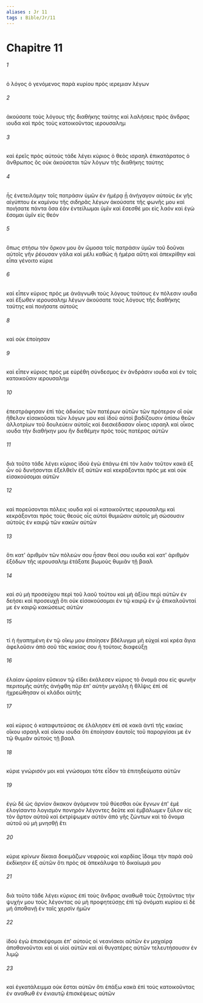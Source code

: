 ```yaml
---
aliases : Jr 11
tags : Bible/Jr/11
---
```


# Chapitre 11

###### 1
ὁ λόγος ὁ γενόμενος παρὰ κυρίου πρὸς ιερεμιαν λέγων
###### 2
ἀκούσατε τοὺς λόγους τῆς διαθήκης ταύτης καὶ λαλήσεις πρὸς ἄνδρας ιουδα καὶ πρὸς τοὺς κατοικοῦντας ιερουσαλημ
###### 3
καὶ ἐρεῖς πρὸς αὐτούς τάδε λέγει κύριος ὁ θεὸς ισραηλ ἐπικατάρατος ὁ ἄνθρωπος ὃς οὐκ ἀκούσεται τῶν λόγων τῆς διαθήκης ταύτης
###### 4
ἧς ἐνετειλάμην τοῖς πατράσιν ὑμῶν ἐν ἡμέρᾳ ᾗ ἀνήγαγον αὐτοὺς ἐκ γῆς αἰγύπτου ἐκ καμίνου τῆς σιδηρᾶς λέγων ἀκούσατε τῆς φωνῆς μου καὶ ποιήσατε πάντα ὅσα ἐὰν ἐντείλωμαι ὑμῖν καὶ ἔσεσθέ μοι εἰς λαόν καὶ ἐγὼ ἔσομαι ὑμῖν εἰς θεόν
###### 5
ὅπως στήσω τὸν ὅρκον μου ὃν ὤμοσα τοῖς πατράσιν ὑμῶν τοῦ δοῦναι αὐτοῖς γῆν ῥέουσαν γάλα καὶ μέλι καθὼς ἡ ἡμέρα αὕτη καὶ ἀπεκρίθην καὶ εἶπα γένοιτο κύριε
###### 6
καὶ εἶπεν κύριος πρός με ἀνάγνωθι τοὺς λόγους τούτους ἐν πόλεσιν ιουδα καὶ ἔξωθεν ιερουσαλημ λέγων ἀκούσατε τοὺς λόγους τῆς διαθήκης ταύτης καὶ ποιήσατε αὐτούς
###### 8
καὶ οὐκ ἐποίησαν
###### 9
καὶ εἶπεν κύριος πρός με εὑρέθη σύνδεσμος ἐν ἀνδράσιν ιουδα καὶ ἐν τοῖς κατοικοῦσιν ιερουσαλημ
###### 10
ἐπεστράφησαν ἐπὶ τὰς ἀδικίας τῶν πατέρων αὐτῶν τῶν πρότερον οἳ οὐκ ἤθελον εἰσακοῦσαι τῶν λόγων μου καὶ ἰδοὺ αὐτοὶ βαδίζουσιν ὀπίσω θεῶν ἀλλοτρίων τοῦ δουλεύειν αὐτοῖς καὶ διεσκέδασαν οἶκος ισραηλ καὶ οἶκος ιουδα τὴν διαθήκην μου ἣν διεθέμην πρὸς τοὺς πατέρας αὐτῶν
###### 11
διὰ τοῦτο τάδε λέγει κύριος ἰδοὺ ἐγὼ ἐπάγω ἐπὶ τὸν λαὸν τοῦτον κακά ἐξ ὧν οὐ δυνήσονται ἐξελθεῖν ἐξ αὐτῶν καὶ κεκράξονται πρός με καὶ οὐκ εἰσακούσομαι αὐτῶν
###### 12
καὶ πορεύσονται πόλεις ιουδα καὶ οἱ κατοικοῦντες ιερουσαλημ καὶ κεκράξονται πρὸς τοὺς θεούς οἷς αὐτοὶ θυμιῶσιν αὐτοῖς μὴ σώσουσιν αὐτοὺς ἐν καιρῷ τῶν κακῶν αὐτῶν
###### 13
ὅτι κατ' ἀριθμὸν τῶν πόλεών σου ἦσαν θεοί σου ιουδα καὶ κατ' ἀριθμὸν ἐξόδων τῆς ιερουσαλημ ἐτάξατε βωμοὺς θυμιᾶν τῇ βααλ
###### 14
καὶ σὺ μὴ προσεύχου περὶ τοῦ λαοῦ τούτου καὶ μὴ ἀξίου περὶ αὐτῶν ἐν δεήσει καὶ προσευχῇ ὅτι οὐκ εἰσακούσομαι ἐν τῷ καιρῷ ἐν ᾧ ἐπικαλοῦνταί με ἐν καιρῷ κακώσεως αὐτῶν
###### 15
τί ἡ ἠγαπημένη ἐν τῷ οἴκῳ μου ἐποίησεν βδέλυγμα μὴ εὐχαὶ καὶ κρέα ἅγια ἀφελοῦσιν ἀπὸ σοῦ τὰς κακίας σου ἢ τούτοις διαφεύξῃ
###### 16
ἐλαίαν ὡραίαν εὔσκιον τῷ εἴδει ἐκάλεσεν κύριος τὸ ὄνομά σου εἰς φωνὴν περιτομῆς αὐτῆς ἀνήφθη πῦρ ἐπ' αὐτήν μεγάλη ἡ θλῖψις ἐπὶ σέ ἠχρεώθησαν οἱ κλάδοι αὐτῆς
###### 17
καὶ κύριος ὁ καταφυτεύσας σε ἐλάλησεν ἐπὶ σὲ κακὰ ἀντὶ τῆς κακίας οἴκου ισραηλ καὶ οἴκου ιουδα ὅτι ἐποίησαν ἑαυτοῖς τοῦ παροργίσαι με ἐν τῷ θυμιᾶν αὐτοὺς τῇ βααλ
###### 18
κύριε γνώρισόν μοι καὶ γνώσομαι τότε εἶδον τὰ ἐπιτηδεύματα αὐτῶν
###### 19
ἐγὼ δὲ ὡς ἀρνίον ἄκακον ἀγόμενον τοῦ θύεσθαι οὐκ ἔγνων ἐπ' ἐμὲ ἐλογίσαντο λογισμὸν πονηρὸν λέγοντες δεῦτε καὶ ἐμβάλωμεν ξύλον εἰς τὸν ἄρτον αὐτοῦ καὶ ἐκτρίψωμεν αὐτὸν ἀπὸ γῆς ζώντων καὶ τὸ ὄνομα αὐτοῦ οὐ μὴ μνησθῇ ἔτι
###### 20
κύριε κρίνων δίκαια δοκιμάζων νεφροὺς καὶ καρδίας ἴδοιμι τὴν παρὰ σοῦ ἐκδίκησιν ἐξ αὐτῶν ὅτι πρὸς σὲ ἀπεκάλυψα τὸ δικαίωμά μου
###### 21
διὰ τοῦτο τάδε λέγει κύριος ἐπὶ τοὺς ἄνδρας αναθωθ τοὺς ζητοῦντας τὴν ψυχήν μου τοὺς λέγοντας οὐ μὴ προφητεύσῃς ἐπὶ τῷ ὀνόματι κυρίου εἰ δὲ μή ἀποθανῇ ἐν ταῖς χερσὶν ἡμῶν
###### 22
ἰδοὺ ἐγὼ ἐπισκέψομαι ἐπ' αὐτούς οἱ νεανίσκοι αὐτῶν ἐν μαχαίρᾳ ἀποθανοῦνται καὶ οἱ υἱοὶ αὐτῶν καὶ αἱ θυγατέρες αὐτῶν τελευτήσουσιν ἐν λιμῷ
###### 23
καὶ ἐγκατάλειμμα οὐκ ἔσται αὐτῶν ὅτι ἐπάξω κακὰ ἐπὶ τοὺς κατοικοῦντας ἐν αναθωθ ἐν ἐνιαυτῷ ἐπισκέψεως αὐτῶν
